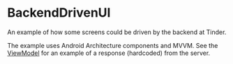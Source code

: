 # BackendDrivenUI

An example of how some screens could be driven by the backend at Tinder.

The example uses Android Architecture components and MVVM. See the [ViewModel](https://github.com/tinder-christopherperry/BackendDrivenUI/blob/main/app/src/main/java/com/tinder/backendui/ui/main/MainViewModel.kt) for an example of a response (hardcoded) from the server.
